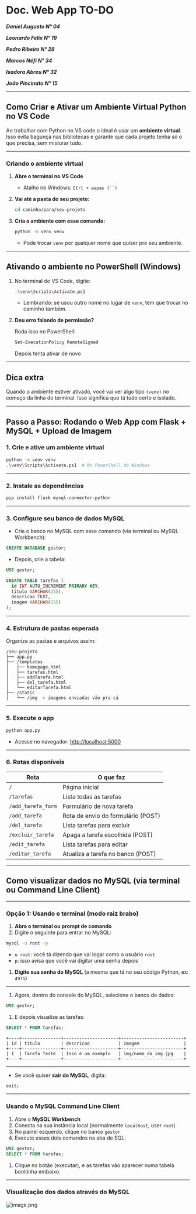 # Doc. Web App TO-DO

***Daniel Augusto N° 04***

***Leonardo Felix N° 19***

***Pedro Ribeiro N° 28***

***Marcos Néfi N° 34***

***Isadora Abreu N° 32***

***João Pincinato N° 15*** 

---

## Como Criar e Ativar um Ambiente Virtual Python no VS Code

Ao trabalhar com Python no VS code o ideal é usar um **ambiente virtual**. Isso evita bagunça nas bibliotecas e garante que cada projeto tenha só o que precisa, sem misturar tudo.

---

### Criando o ambiente virtual

1. **Abre o terminal no VS Code**
    - Atalho no Windows: `Ctrl + aspas (``)`
2. **Vai até a pasta do seu projeto:**
    
    ```bash
    cd caminho/para/seu-projeto
    
    ```
    
3. **Cria o ambiente com esse comando:**
    
    ```bash
    python -m venv venv
    
    ```
    
    - Pode trocar `venv` por qualquer nome que quiser pro seu ambiente.

---

## Ativando o ambiente no PowerShell (Windows)

1. No terminal do VS Code, digite:
    
    ```bash
    .\venv\Scripts\Activate.ps1
    
    ```
    
    - Lembrando: se usou outro nome no lugar de `venv`, tem que trocar no caminho também.
2. **Deu erro falando de permissão?**
    
    Roda isso no PowerShell:
    
    ```bash
    Set-ExecutionPolicy RemoteSigned
    
    ```
    
    Depois tenta ativar de novo
    

---

## Dica extra

Quando o ambiente estiver ativado, você vai ver algo tipo `(venv)` no começo da linha do terminal. Isso significa que tá tudo certo e isolado.

---

## Passo a Passo: Rodando o Web App com Flask + MySQL + Upload de Imagem

### 1. Crie e ative um ambiente virtual

```bash
python -m venv venv
.\venv\Scripts\Activate.ps1  # No PowerShell do Windows

```

---

### 2. Instale as dependências

```bash
pip install flask mysql-connector-python

```

---

### 3. Configure seu banco de dados MySQL

- Crie o banco no MySQL com esse comando (via terminal ou MySQL Workbench):

```sql
CREATE DATABASE gestor;

```

- Depois, crie a tabela:

```sql
USE gestor;

CREATE TABLE tarefas (
  id INT AUTO_INCREMENT PRIMARY KEY,
  titulo VARCHAR(255),
  descricao TEXT,
  imagem VARCHAR(255)
);

```

---

### 4. Estrutura de pastas esperada

Organize as pastas e arquivos assim:

```
/seu-projeto
├── app.py
├── /templates
│   ├── homepage.html
│   ├── tarefas.html
│   ├── addTarefa.html
│   ├── del_tarefa.html
│   └── editarTarefa.html
├── /static
│   └── /img  ← imagens enviadas vão pra cá

```

---

### 5. Execute o app

```bash
python app.py

```

- Acesse no navegador: [http://localhost:5000](http://localhost:5000/)

---

### 6. Rotas disponíveis

| Rota | O que faz |
| --- | --- |
| `/` | Página inicial |
| `/tarefas` | Lista todas as tarefas |
| `/add_tarefa_form` | Formulário de nova tarefa |
| `/add_tarefa` | Rota de envio do formulário (POST) |
| `/del_tarefa` | Lista tarefas para excluir |
| `/excluir_tarefa` | Apaga a tarefa escolhida (POST) |
| `/edit_tarefa` | Lista tarefas para editar |
| `/editar_tarefa` | Atualiza a tarefa no banco (POST) |

---

## Como visualizar dados no MySQL (via terminal ou Command Line Client)

---

### **Opção 1: Usando o terminal (modo raiz brabo)**

1. **Abra o terminal ou prompt de comando**
2. Digite o seguinte para entrar no MySQL:

```bash
mysql -u root -p

```

- `u root`: você tá dizendo que vai logar como o usuário `root`
- `p`: isso avisa que você vai digitar uma senha depois
1. **Digite sua senha do MySQL** (a mesma que tá no seu código Python, ex: `4975`)

---

1. Agora, dentro do console do MySQL, selecione o banco de dados:

```sql
USE gestor;

```

1. E depois visualize as tarefas:

```sql
SELECT * FROM tarefas;

```

```
+----+---------------+---------------------+------------------------+
| id | titulo        | descricao           | imagem                 |
+----+---------------+---------------------+------------------------+
| 1  | Tarefa Teste  | Isso é um exemplo   | img/nome_da_img.jpg    |
+----+---------------+---------------------+------------------------+

```

---

- Se você quiser **sair do MySQL**, digita:

```sql
exit;

```

---

### **Usando o MySQL Command Line Client**

1. Abre o **MySQL Workbench**
2. Conecta na sua instância local (normalmente `localhost`, user `root`)
3. No painel esquerdo, clique no banco `gestor`
4. Execute esses dois comandos na aba de SQL:

```sql
USE gestor;
SELECT * FROM tarefas;

```

1. Clique no botão (executar), e as tarefas vão aparecer numa tabela bonitinha embaixo.

---

### Visualização dos dados através do MySQL

![image.png](attachment:e3e35d05-1179-4a5e-87c2-b1bcfe05f7dd:image.png)
